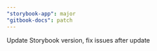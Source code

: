 ```yaml
---
"storybook-app": major
"gitbook-docs": patch
---
```


Update Storybook version, fix issues after update
